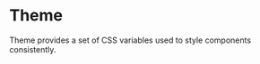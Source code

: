 # Theme

Theme provides a set of CSS variables used to style components consistently.

<script>
    import Example from '../_examples/ThemeExample.svelte';
</script>

<Example />
